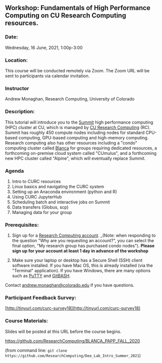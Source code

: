 ## Workshop: Fundamentals of High Performance Computing on CU Research Computing resources.

### Date: 
Wednesday, 16 June, 2021, 1:00p-3:00

### Location: 
This course will be conducted remotely via Zoom. The Zoom URL will be sent to participants via calendar invitation.

### Instructor 
Andrew Monaghan, Research Computing, University of Colorado

### Description: 
This tutorial will introduce you to the [Summit](https://www.colorado.edu/rc/resources/summit) high performance computing (HPC) cluster at CU, which is managed by [CU Research Computing](https://www.colorado.edu/rc/) (RC). Summit has roughly 450 compute nodes including nodes for standard CPU-based computing, GPU-based computing and high-memory computing. Research computing also has other resources including a "condo" computing cluster called [Blanca](https://curc.readthedocs.io/en/latest/access/blanca.html) for groups requiring dedicated resources, a forthcoming on-premise cloud system called "CUmulus", and a forthcoming new HPC cluster called "Alpine", which will eventually replace Summit.  

### Agenda
1. Intro to CURC resources
2. Linux basics and navigating the CURC system
3. Setting up an Anaconda environment (python and R)
4. Using CURC JupyterHub
5. Scheduling batch and interactive jobs on Summit
6. Data transfers (Globus, scp)
7. Managing data for your group


### Prerequisites: 

1) Sign up for a [Research Computing account](https://rcamp.rc.colorado.edu/accounts/account-request/create/verify/ucb).  _(Note: when responding to the question "Why are you requesting an account?", you can select the final option, "My research group has purchased condo nodes"). __Please sign up for your account at least 1 day in advance of the workshop__  

2) Make sure your laptop or desktop has a Secure Shell (SSH) client software installed.  If you have Mac OS, this is already installed (via the "Terminal" application).  If you have Windows, there are many options such as [PuTTY](https://www.putty.org) and [GitBASH](https://gitforwindows.org).  

Contact andrew.monaghan@colorado.edu if you have questions.  

### Participant Feedback Survey: 
[http://tinyurl.com/curc-survey18](http://tinyurl.com/curc-survey18)

### Course Materials: 
Slides will be posted at this URL before the course begins.

https://github.com/ResearchComputing/BLANCA_PAPP_FALL_2020

(from command line: `git clone https://github.com/ResearchComputing/Dee_Lab_Intro_Summer_2021`)
